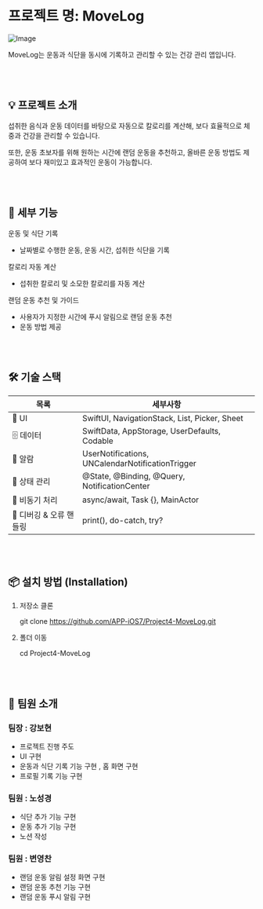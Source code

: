 # 프로젝트 명: MoveLog

![Image](https://github.com/user-attachments/assets/f4b22651-c199-4b71-b927-a5015959275f)


MoveLog는 운동과 식단을 동시에 기록하고 관리할 수 있는 건강 관리 앱입니다.


<br>
<br>


## 💡 프로젝트 소개

섭취한 음식과 운동 데이터를 바탕으로 자동으로 칼로리를 계산해, 보다 효율적으로 체중과 건강을 관리할 수 있습니다.

또한, 운동 초보자를 위해 원하는 시간에 랜덤 운동을 추천하고, 올바른 운동 방법도 제공하여 보다 재미있고 효과적인 운동이 가능합니다.

<br>
<br>

## 📌 세부 기능

 운동 및 식단 기록
 - 날짜별로 수행한 운동, 운동 시간, 섭취한 식단을 기록


 칼로리 자동 계산
 - 섭취한 칼로리 및 소모한 칼로리를 자동 계산


 랜덤 운동 추천 및 가이드
 - 사용자가 지정한 시간에 푸시 알림으로 랜덤 운동 추천
 - 운동 방법 제공

<br>
<br>

## 🛠 기술 스택
| 목록 | 세부사항 |
|-----| --- |
| 📱 UI | SwiftUI, NavigationStack, List, Picker, Sheet |
| 🗄 데이터 | SwiftData, AppStorage, UserDefaults, Codable | 
| 🔔 알람 | UserNotifications, UNCalendarNotificationTrigger |
| 🔄 상태 관리 | @State, @Binding, @Query, NotificationCenter |
| 🚀 비동기 처리 | async/await, Task {}, MainActor |
| 🛑 디버깅 & 오류 핸들링 | print(), do-catch, try? |

<br>
<br>


## 📦 설치 방법 (Installation)
1. 저장소 클론
    
    git clone https://github.com/APP-iOS7/Project4-MoveLog.git

2. 폴더 이동
    
    cd Project4-MoveLog
    
<br>
<br>


## 💚 팀원 소개
### 팀장 : 강보현
- 프로젝트 진행 주도
- UI 구현
- 운동과 식단 기록 기능 구현 , 홈 화면 구현
- 프로필 기록 기능 구현
### 팀원 : 노성경

- 식단 추가 기능 구현
- 운동 추가 기능 구현
- 노션 작성

### 팀원 : 변영찬

- 랜덤 운동 알림 설정 화면 구현
- 랜덤 운동 추천 기능 구현
- 랜덤 운동 푸시 알림 구현

<br>
<br>
